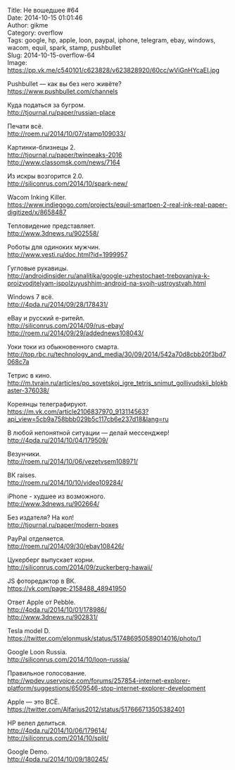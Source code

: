 Title: Не вошедшее #64  
Date: 2014-10-15 01:01:46  
Author: gikme  
Category: overflow  
Tags: google, hp, apple, loon, paypal, iphone, telegram, ebay, windows, wacom, equil, spark, stamp, pushbullet  
Slug: 2014-10-15-overflow-64  
Image: https://pp.vk.me/c540101/c623828/v623828920/60cc/wViGnHYcaEI.jpg

Pushbullet — как вы без него живёте?  
<https://www.pushbullet.com/channels>

Куда податься за бугром.  
<http://tjournal.ru/paper/russian-place>

Печати всё.  
<http://roem.ru/2014/10/07/stamp109033/>

Картинки-близнецы 2.  
<http://tjournal.ru/paper/twinpeaks-2016>  
<http://www.classomsk.com/news/7164>

Из искры возгорится 2.0.  
<http://siliconrus.com/2014/10/spark-new/>

Wacom Inking Killer.  
<https://www.indiegogo.com/projects/equil-smartpen-2-real-ink-real-paper-digitized/x/8658487>

Тепловидение представляет.  
<http://www.3dnews.ru/902558/>

Роботы для одиноких мужчин.  
<http://www.vesti.ru/doc.html?id=1999957>

Гугловые рукавицы.  
<http://androidinsider.ru/analitika/google-uzhestochaet-trebovaniya-k-proizvoditelyam-ispolzuyushhim-android-na-svoih-ustroystvah.html>

Windows 7 всё.  
<http://4pda.ru/2014/09/28/178431/>

eBay и русский е-ритейл.  
<http://siliconrus.com/2014/09/rus-ebay/>  
<http://roem.ru/2014/09/29/addednews108043/>

Уоки токи из обыкновенного смарта.  
<http://top.rbc.ru/technology_and_media/30/09/2014/542a70d8cbb20f3bd7068c7a>

Тетрис в кино.  
<http://m.tvrain.ru/articles/po_sovetskoj_igre_tetris_snimut_gollivudskij_blokbaster-376038/>

Кореянцы телеграфируют.  
<https://m.vk.com/article2106837970_913114563?api_view=5cb9a758bbb029b5c117cb6e237d18&lang=ru>

В любой непонятной ситуации — делай мессенджер!  
<http://4pda.ru/2014/10/04/179509/>

Везунчики.  
<http://roem.ru/2014/10/06/vezetvsem108971/>

ВК raises.  
<http://roem.ru/2014/10/10/video109284/>

iPhone - худшее из возможного.  
<http://www.3dnews.ru/902664/>

Без издателя? На кол!  
<http://tjournal.ru/paper/modern-boxes>

PayPal отделяется.  
<http://roem.ru/2014/09/30/ebay108426/>

Цукерберг выпускает корни.  
<http://siliconrus.com/2014/09/zuckerberg-hawaii/>

JS фоторедактор в ВК.  
<https://vk.com/page-2158488_48941950>

Ответ Apple от Pebble.  
<http://4pda.ru/2014/10/01/178986/>  
<http://www.3dnews.ru/902831/>

Tesla model D.  
<https://twitter.com/elonmusk/status/517486950589014016/photo/1>

Google Loon Russia.  
<http://siliconrus.com/2014/10/loon-russia/>

Правильное голосование.  
<http://wpdev.uservoice.com/forums/257854-internet-explorer-platform/suggestions/6509546-stop-internet-explorer-development>

Apple — это ВСЁ.  
<https://twitter.com/Alfarius2012/status/517666713505382401>

HP велел делиться.  
<http://4pda.ru/2014/10/06/179614/>  
<http://siliconrus.com/2014/10/split/>

Google Demo.  
<http://4pda.ru/2014/10/09/180245/>

